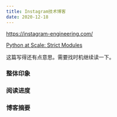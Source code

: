 ```yaml
---
title: Instagram技术博客
date: 2020-12-18
---
```


https://instagram-engineering.com/

[Python at Scale: Strict Modules](https://instagram-engineering.com/python-at-scale-strict-modules-c0bb9245c834)

这篇写得还有点意思。需要找时机继续读一下。

### 整体印象

### 阅读进度

### 博客摘要
